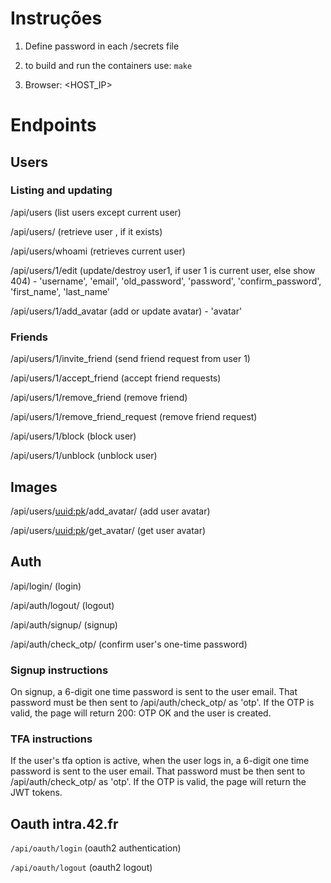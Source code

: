 # Instruções

1.  Define password in each /secrets file

2.  to build and run the containers use: `make`

3.  Browser: <HOST_IP>

# Endpoints

## Users

### Listing and updating

/api/users (list users except current user)

/api/users/<uuid> (retrieve user <uuid>, if it exists)

/api/users/whoami (retrieves current user)

/api/users/1/edit (update/destroy user1, if user 1 is current user, else show 404) - 'username', 'email', 'old_password', 'password', 'confirm_password', 'first_name', 'last_name'

/api/users/1/add_avatar (add or update avatar) - 'avatar'

### Friends

/api/users/1/invite_friend (send friend request from user 1)

/api/users/1/accept_friend (accept friend requests)

/api/users/1/remove_friend (remove friend)

/api/users/1/remove_friend_request (remove friend request)

/api/users/1/block (block user)

/api/users/1/unblock (unblock user)

## Images

/api/users/<uuid:pk>/add_avatar/ (add user avatar)

/api/users/<uuid:pk>/get_avatar/ (get user avatar)

## Auth

/api/login/ (login)

/api/auth/logout/ (logout)

/api/auth/signup/ (signup)

/api/auth/check_otp/ (confirm user's one-time password)

### Signup instructions

On signup, a 6-digit one time password is sent to the user email. That password must be then sent to /api/auth/check_otp/ as 'otp'. If the OTP is valid, the page will return 200: OTP OK and the user is created.

### TFA instructions

If the user's tfa option is active, when the user logs in, a 6-digit one time password is sent to the user email. That password must be then sent to /api/auth/check_otp/ as 'otp'. If the OTP is valid, the page will return the JWT tokens.

## Oauth intra.42.fr

`/api/oauth/login` (oauth2 authentication)

`/api/oauth/logout` (oauth2 logout)